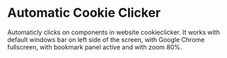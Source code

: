 # Automatic Cookie Clicker

Automaticly clicks on components in website cookieclicker. It works with default windows bar on left side of the screen, with Google Chrome fullscreen, with bookmark panel active and with zoom 80%.